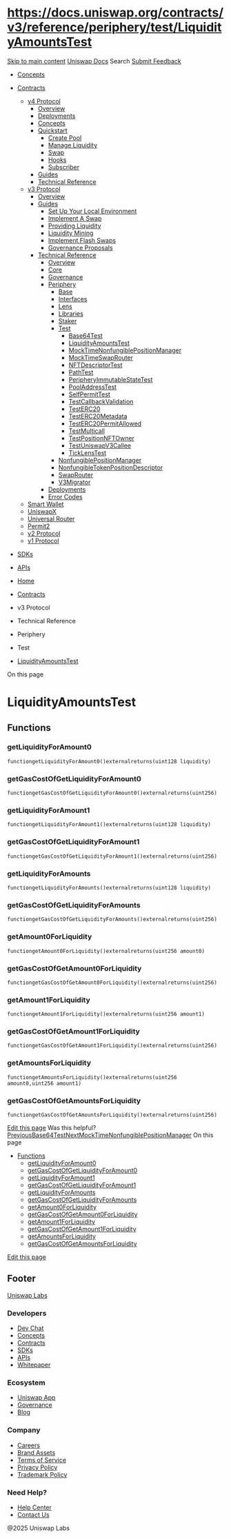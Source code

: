 # https://docs.uniswap.org/contracts/v3/reference/periphery/test/LiquidityAmountsTest

[Skip to main content](https://docs.uniswap.org/contracts/v3/reference/periphery/test/LiquidityAmountsTest#__docusaurus_skipToContent_fallback)
[Uniswap Docs](https://docs.uniswap.org/)
Search
[Submit Feedback](https://docs.google.com/forms/d/e/1FAIpQLSdjSkZam8KiatL9XACRVxCHjDJjaPGbls77PCXDKFn4JwykXg/viewform)
  * [Concepts](https://docs.uniswap.org/concepts/overview)
  * [Contracts](https://docs.uniswap.org/contracts/v4/overview)
    * [v4 Protocol](https://docs.uniswap.org/contracts/v4/overview)
      * [Overview](https://docs.uniswap.org/contracts/v4/overview)
      * [Deployments](https://docs.uniswap.org/contracts/v4/deployments)
      * [Concepts](https://docs.uniswap.org/contracts/v4/concepts/v4-vs-v3)
      * [Quickstart](https://docs.uniswap.org/contracts/v4/quickstart/create-pool)
        * [Create Pool](https://docs.uniswap.org/contracts/v4/quickstart/create-pool)
        * [Manage Liquidity](https://docs.uniswap.org/contracts/v4/quickstart/manage-liquidity/setup-liquidity)
        * [Swap](https://docs.uniswap.org/contracts/v4/quickstart/swap)
        * [Hooks](https://docs.uniswap.org/contracts/v4/quickstart/hooks/setup)
        * [Subscriber](https://docs.uniswap.org/contracts/v4/quickstart/subscriber)
      * [Guides](https://docs.uniswap.org/contracts/v4/guides/hooks/your-first-hook)
      * [Technical Reference](https://docs.uniswap.org/contracts/v4/reference/errors/)
    * [v3 Protocol](https://docs.uniswap.org/contracts/v3/overview)
      * [Overview](https://docs.uniswap.org/contracts/v3/overview)
      * [Guides](https://docs.uniswap.org/contracts/v3/guides/local-environment)
        * [Set Up Your Local Environment](https://docs.uniswap.org/contracts/v3/guides/local-environment)
        * [Implement A Swap](https://docs.uniswap.org/contracts/v3/guides/swaps/single-swaps)
        * [Providing Liquidity](https://docs.uniswap.org/contracts/v3/guides/providing-liquidity/setting-up)
        * [Liquidity Mining](https://docs.uniswap.org/contracts/v3/guides/liquidity-mining/overview)
        * [Implement Flash Swaps](https://docs.uniswap.org/contracts/v3/guides/flash-integrations/inheritance-constructors)
        * [Governance Proposals](https://docs.uniswap.org/contracts/v3/guides/governance/liscense-modifications)
      * [Technical Reference](https://docs.uniswap.org/contracts/v3/reference/overview)
        * [Overview](https://docs.uniswap.org/contracts/v3/reference/overview)
        * [Core](https://docs.uniswap.org/contracts/v3/reference/core/UniswapV3Factory)
        * [Governance](https://docs.uniswap.org/contracts/v3/reference/governance/overview)
        * [Periphery](https://docs.uniswap.org/contracts/v3/reference/periphery/base/BlockTimestamp)
          * [Base](https://docs.uniswap.org/contracts/v3/reference/periphery/base/BlockTimestamp)
          * [Interfaces](https://docs.uniswap.org/contracts/v3/reference/periphery/interfaces/IERC20Metadata)
          * [Lens](https://docs.uniswap.org/contracts/v3/reference/periphery/lens/Quoter)
          * [Libraries](https://docs.uniswap.org/contracts/v3/reference/periphery/libraries/Base64)
          * [Staker](https://docs.uniswap.org/contracts/v3/reference/periphery/staker/Design)
          * [Test](https://docs.uniswap.org/contracts/v3/reference/periphery/test/Base64Test)
            * [Base64Test](https://docs.uniswap.org/contracts/v3/reference/periphery/test/Base64Test)
            * [LiquidityAmountsTest](https://docs.uniswap.org/contracts/v3/reference/periphery/test/LiquidityAmountsTest)
            * [MockTimeNonfungiblePositionManager](https://docs.uniswap.org/contracts/v3/reference/periphery/test/MockTimeNonfungiblePositionManager)
            * [MockTimeSwapRouter](https://docs.uniswap.org/contracts/v3/reference/periphery/test/MockTimeSwapRouter)
            * [NFTDescriptorTest](https://docs.uniswap.org/contracts/v3/reference/periphery/test/NFTDescriptorTest)
            * [PathTest](https://docs.uniswap.org/contracts/v3/reference/periphery/test/PathTest)
            * [PeripheryImmutableStateTest](https://docs.uniswap.org/contracts/v3/reference/periphery/test/PeripheryImmutableStateTest)
            * [PoolAddressTest](https://docs.uniswap.org/contracts/v3/reference/periphery/test/PoolAddressTest)
            * [SelfPermitTest](https://docs.uniswap.org/contracts/v3/reference/periphery/test/SelfPermitTest)
            * [TestCallbackValidation](https://docs.uniswap.org/contracts/v3/reference/periphery/test/TestCallbackValidation)
            * [TestERC20](https://docs.uniswap.org/contracts/v3/reference/periphery/test/TestERC20)
            * [TestERC20Metadata](https://docs.uniswap.org/contracts/v3/reference/periphery/test/TestERC20Metadata)
            * [TestERC20PermitAllowed](https://docs.uniswap.org/contracts/v3/reference/periphery/test/TestERC20PermitAllowed)
            * [TestMulticall](https://docs.uniswap.org/contracts/v3/reference/periphery/test/TestMulticall)
            * [TestPositionNFTOwner](https://docs.uniswap.org/contracts/v3/reference/periphery/test/TestPositionNFTOwner)
            * [TestUniswapV3Callee](https://docs.uniswap.org/contracts/v3/reference/periphery/test/TestUniswapV3Callee)
            * [TickLensTest](https://docs.uniswap.org/contracts/v3/reference/periphery/test/TickLensTest)
          * [NonfungiblePositionManager](https://docs.uniswap.org/contracts/v3/reference/periphery/NonfungiblePositionManager)
          * [NonfungibleTokenPositionDescriptor](https://docs.uniswap.org/contracts/v3/reference/periphery/NonfungibleTokenPositionDescriptor)
          * [SwapRouter](https://docs.uniswap.org/contracts/v3/reference/periphery/SwapRouter)
          * [V3Migrator](https://docs.uniswap.org/contracts/v3/reference/periphery/V3Migrator)
        * [Deployments](https://docs.uniswap.org/contracts/v3/reference/deployments/)
        * [Error Codes](https://docs.uniswap.org/contracts/v3/reference/error-codes)
    * [Smart Wallet](https://docs.uniswap.org/contracts/smart-wallet/overview)
    * [UniswapX](https://docs.uniswap.org/contracts/uniswapx/overview)
    * [Universal Router](https://docs.uniswap.org/contracts/universal-router/overview)
    * [Permit2](https://docs.uniswap.org/contracts/permit2/overview)
    * [v2 Protocol](https://docs.uniswap.org/contracts/v2/overview)
    * [v1 Protocol](https://docs.uniswap.org/contracts/v1/overview)
  * [SDKs](https://docs.uniswap.org/sdk/v4/overview)
  * [APIs](https://docs.uniswap.org/api/subgraph/overview)


  * [Home](https://docs.uniswap.org/)
  * [Contracts](https://docs.uniswap.org/contracts/v4/overview)
  * v3 Protocol
  * Technical Reference
  * Periphery
  * Test
  * [LiquidityAmountsTest](https://docs.uniswap.org/contracts/v3/reference/periphery/test/LiquidityAmountsTest)


On this page
# LiquidityAmountsTest
## Functions[​](https://docs.uniswap.org/contracts/v3/reference/periphery/test/LiquidityAmountsTest#functions "Direct link to Functions")
### getLiquidityForAmount0[​](https://docs.uniswap.org/contracts/v3/reference/periphery/test/LiquidityAmountsTest#getliquidityforamount0 "Direct link to getLiquidityForAmount0")
```
functiongetLiquidityForAmount0()externalreturns(uint128 liquidity)
```

### getGasCostOfGetLiquidityForAmount0[​](https://docs.uniswap.org/contracts/v3/reference/periphery/test/LiquidityAmountsTest#getgascostofgetliquidityforamount0 "Direct link to getGasCostOfGetLiquidityForAmount0")
```
functiongetGasCostOfGetLiquidityForAmount0()externalreturns(uint256)
```

### getLiquidityForAmount1[​](https://docs.uniswap.org/contracts/v3/reference/periphery/test/LiquidityAmountsTest#getliquidityforamount1 "Direct link to getLiquidityForAmount1")
```
functiongetLiquidityForAmount1()externalreturns(uint128 liquidity)
```

### getGasCostOfGetLiquidityForAmount1[​](https://docs.uniswap.org/contracts/v3/reference/periphery/test/LiquidityAmountsTest#getgascostofgetliquidityforamount1 "Direct link to getGasCostOfGetLiquidityForAmount1")
```
functiongetGasCostOfGetLiquidityForAmount1()externalreturns(uint256)
```

### getLiquidityForAmounts[​](https://docs.uniswap.org/contracts/v3/reference/periphery/test/LiquidityAmountsTest#getliquidityforamounts "Direct link to getLiquidityForAmounts")
```
functiongetLiquidityForAmounts()externalreturns(uint128 liquidity)
```

### getGasCostOfGetLiquidityForAmounts[​](https://docs.uniswap.org/contracts/v3/reference/periphery/test/LiquidityAmountsTest#getgascostofgetliquidityforamounts "Direct link to getGasCostOfGetLiquidityForAmounts")
```
functiongetGasCostOfGetLiquidityForAmounts()externalreturns(uint256)
```

### getAmount0ForLiquidity[​](https://docs.uniswap.org/contracts/v3/reference/periphery/test/LiquidityAmountsTest#getamount0forliquidity "Direct link to getAmount0ForLiquidity")
```
functiongetAmount0ForLiquidity()externalreturns(uint256 amount0)
```

### getGasCostOfGetAmount0ForLiquidity[​](https://docs.uniswap.org/contracts/v3/reference/periphery/test/LiquidityAmountsTest#getgascostofgetamount0forliquidity "Direct link to getGasCostOfGetAmount0ForLiquidity")
```
functiongetGasCostOfGetAmount0ForLiquidity()externalreturns(uint256)
```

### getAmount1ForLiquidity[​](https://docs.uniswap.org/contracts/v3/reference/periphery/test/LiquidityAmountsTest#getamount1forliquidity "Direct link to getAmount1ForLiquidity")
```
functiongetAmount1ForLiquidity()externalreturns(uint256 amount1)
```

### getGasCostOfGetAmount1ForLiquidity[​](https://docs.uniswap.org/contracts/v3/reference/periphery/test/LiquidityAmountsTest#getgascostofgetamount1forliquidity "Direct link to getGasCostOfGetAmount1ForLiquidity")
```
functiongetGasCostOfGetAmount1ForLiquidity()externalreturns(uint256)
```

### getAmountsForLiquidity[​](https://docs.uniswap.org/contracts/v3/reference/periphery/test/LiquidityAmountsTest#getamountsforliquidity "Direct link to getAmountsForLiquidity")
```
functiongetAmountsForLiquidity()externalreturns(uint256 amount0,uint256 amount1)
```

### getGasCostOfGetAmountsForLiquidity[​](https://docs.uniswap.org/contracts/v3/reference/periphery/test/LiquidityAmountsTest#getgascostofgetamountsforliquidity "Direct link to getGasCostOfGetAmountsForLiquidity")
```
functiongetGasCostOfGetAmountsForLiquidity()externalreturns(uint256)
```

[Edit this page](https://github.com/uniswap/uniswap-docs/tree/main/docs/contracts/v3/reference/periphery/test/LiquidityAmountsTest.md)
Was this helpful?
[PreviousBase64Test](https://docs.uniswap.org/contracts/v3/reference/periphery/test/Base64Test)[NextMockTimeNonfungiblePositionManager](https://docs.uniswap.org/contracts/v3/reference/periphery/test/MockTimeNonfungiblePositionManager)
On this page
  * [Functions](https://docs.uniswap.org/contracts/v3/reference/periphery/test/LiquidityAmountsTest#functions)
    * [getLiquidityForAmount0](https://docs.uniswap.org/contracts/v3/reference/periphery/test/LiquidityAmountsTest#getliquidityforamount0)
    * [getGasCostOfGetLiquidityForAmount0](https://docs.uniswap.org/contracts/v3/reference/periphery/test/LiquidityAmountsTest#getgascostofgetliquidityforamount0)
    * [getLiquidityForAmount1](https://docs.uniswap.org/contracts/v3/reference/periphery/test/LiquidityAmountsTest#getliquidityforamount1)
    * [getGasCostOfGetLiquidityForAmount1](https://docs.uniswap.org/contracts/v3/reference/periphery/test/LiquidityAmountsTest#getgascostofgetliquidityforamount1)
    * [getLiquidityForAmounts](https://docs.uniswap.org/contracts/v3/reference/periphery/test/LiquidityAmountsTest#getliquidityforamounts)
    * [getGasCostOfGetLiquidityForAmounts](https://docs.uniswap.org/contracts/v3/reference/periphery/test/LiquidityAmountsTest#getgascostofgetliquidityforamounts)
    * [getAmount0ForLiquidity](https://docs.uniswap.org/contracts/v3/reference/periphery/test/LiquidityAmountsTest#getamount0forliquidity)
    * [getGasCostOfGetAmount0ForLiquidity](https://docs.uniswap.org/contracts/v3/reference/periphery/test/LiquidityAmountsTest#getgascostofgetamount0forliquidity)
    * [getAmount1ForLiquidity](https://docs.uniswap.org/contracts/v3/reference/periphery/test/LiquidityAmountsTest#getamount1forliquidity)
    * [getGasCostOfGetAmount1ForLiquidity](https://docs.uniswap.org/contracts/v3/reference/periphery/test/LiquidityAmountsTest#getgascostofgetamount1forliquidity)
    * [getAmountsForLiquidity](https://docs.uniswap.org/contracts/v3/reference/periphery/test/LiquidityAmountsTest#getamountsforliquidity)
    * [getGasCostOfGetAmountsForLiquidity](https://docs.uniswap.org/contracts/v3/reference/periphery/test/LiquidityAmountsTest#getgascostofgetamountsforliquidity)


[Edit this page](https://github.com/uniswap/uniswap-docs/tree/main/docs/contracts/v3/reference/periphery/test/LiquidityAmountsTest.md)
## Footer
[Uniswap Labs](https://docs.uniswap.org/)
### Developers
  * [Dev Chat](https://discord.com/invite/uniswap)
  * [Concepts](https://docs.uniswap.org/concepts/overview)
  * [Contracts](https://docs.uniswap.org/contracts/v4/overview)
  * [SDKs](https://docs.uniswap.org/sdk/v4/overview)
  * [APIs](https://docs.uniswap.org/api/subgraph/overview)
  * [Whitepaper](https://app.uniswap.org/whitepaper-v4.pdf)


### Ecosystem
  * [Uniswap App](https://app.uniswap.org/)
  * [Governance](https://www.uniswapfoundation.org/governance)
  * [Blog](https://blog.uniswap.org/)


### Company
  * [Careers](https://boards.greenhouse.io/uniswaplabs)
  * [Brand Assets](https://github.com/Uniswap/brand-assets/raw/main/Uniswap%20Brand%20Assets.zip)
  * [Terms of Service](https://support.uniswap.org/hc/en-us/articles/30935100859661-Uniswap-Labs-Terms-of-Service)
  * [Privacy Policy](https://support.uniswap.org/hc/en-us/articles/30934457771405-Uniswap-Labs-Privacy-Policy)
  * [Trademark Policy](https://support.uniswap.org/hc/en-us/articles/30934762216973-Uniswap-Labs-Trademark-Guidelines)


### Need Help?
  * [Help Center](https://support.uniswap.org/)
  * [Contact Us](https://support.uniswap.org/hc/en-us/requests/new)


@2025 Uniswap Labs
[](https://github.com/uniswap/uniswap-docs)[](https://twitter.com/Uniswap)[](https://discord.com/invite/uniswap)
